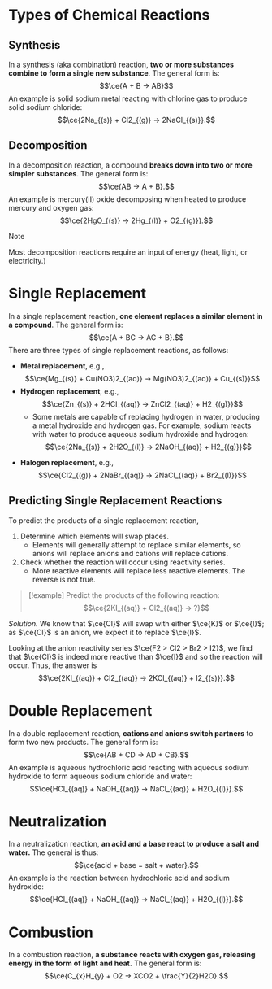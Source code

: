 # Types of Chemical Reactions

## Synthesis

In a synthesis (aka combination) reaction, **two or more substances combine to form a single new substance**. The general form is:
$$\ce{A + B -> AB}$$
An example is solid sodium metal reacting with chlorine gas to produce solid sodium chloride: $$\ce{2Na_{(s)} + Cl2_{(g)} -> 2NaCl_{(s)}}.$$

## Decomposition

In a decomposition reaction, a compound **breaks down into two or more simpler substances**. The general form is: $$\ce{AB -> A + B}.$$
An example is mercury(II) oxide decomposing when heated to produce mercury and oxygen gas: $$\ce{2HgO_{(s)} -> 2Hg_{(l)} + O2_{(g)}}.$$
> [!note]
> Most decomposition reactions require an input of energy (heat, light, or electricity.)

# Single Replacement

In a single replacement reaction, **one element replaces a similar element in a compound**. The general form is: $$\ce{A + BC -> AC + B}.$$
There are three types of single replacement reactions, as follows:
- **Metal replacement**, e.g., $$\ce{Mg_{(s)} + Cu(NO3)2_{(aq)} -> Mg(NO3)2_{(aq)} + Cu_{(s)}}$$
- **Hydrogen replacement**, e.g., $$\ce{Zn_{(s)} + 2HCl_{(aq)} -> ZnCl2_{(aq)} + H2_{(g)}}$$
	- Some metals are capable of replacing hydrogen in water, producing a metal hydroxide and hydrogen gas. For example, sodium reacts with water to produce aqueous sodium hydroxide and hydrogen: $$\ce{2Na_{(s)} + 2H2O_{(l)} -> 2NaOH_{(aq)} + H2_{(g)}}$$
* **Halogen replacement**, e.g., $$\ce{Cl2_{(g)} + 2NaBr_{(aq)} -> 2NaCl_{(aq)} + Br2_{(l)}}$$

## Predicting Single Replacement Reactions

To predict the products of a single replacement reaction,
1. Determine which elements will swap places.
	- Elements will generally attempt to replace similar elements, so anions will replace anions and cations will replace cations.
2. Check whether the reaction will occur using reactivity series.
	- More reactive elements will replace less reactive elements. The reverse is not true.

> [!example]
> Predict the products of the following reaction: $$\ce{2KI_{(aq)} + Cl2_{(aq)} -> ?}$$

_Solution._ We know that $\ce{Cl}$ will swap with either $\ce{K}$ or $\ce{I}$; as $\ce{Cl}$ is an anion, we expect it to replace $\ce{I}$.

Looking at the anion reactivity series $\ce{F2 > Cl2 > Br2 > I2}$, we find that $\ce{Cl}$ is indeed more reactive than $\ce{I}$ and so the reaction will occur. Thus, the answer is
$$\ce{2KI_{(aq)} + Cl2_{(aq)} -> 2KCl_{(aq)} + I2_{(s)}}.$$

# Double Replacement

In a double replacement reaction, **cations and anions switch partners** to form two new products. The general form is: $$\ce{AB + CD -> AD + CB}.$$
An example is aqueous hydrochloric acid reacting with aqueous sodium hydroxide to form aqueous sodium chloride and water: $$\ce{HCl_{(aq)} + NaOH_{(aq)} -> NaCl_{(aq)} + H2O_{(l)}}.$$

# Neutralization

In a neutralization reaction, **an acid and a base react to produce a salt and water.** The general is thus: $$\ce{acid + base = salt + water}.$$
An example is the reaction between hydrochloric acid and sodium hydroxide: $$\ce{HCl_{(aq)} + NaOH_{(aq)} -> NaCl_{(aq)} + H2O_{(l)}}.$$

# Combustion

In a combustion reaction, **a substance reacts with oxygen gas, releasing energy in the form of light and heat.** The general form is: $$\ce{C_{x}H_{y} + O2 -> XCO2 + \frac{Y}{2}H2O}.$$
